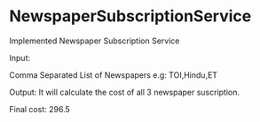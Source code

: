 # NewspaperSubscriptionService
Implemented Newspaper Subscription Service

Input:

Comma Separated List of Newspapers 
e.g: TOI,Hindu,ET

Output:
It will calculate the cost of all 3 newspaper suscription.

Final cost: 296.5
